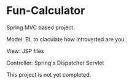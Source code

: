 # Fun-Calculator
 
 Spring MVC based project.
 
 Model: BL to claculate how introverted are you.
 
 View: JSP files
 
 Controller: Spring's Dispatcher Servlet 
 

This project is not yet completed.

